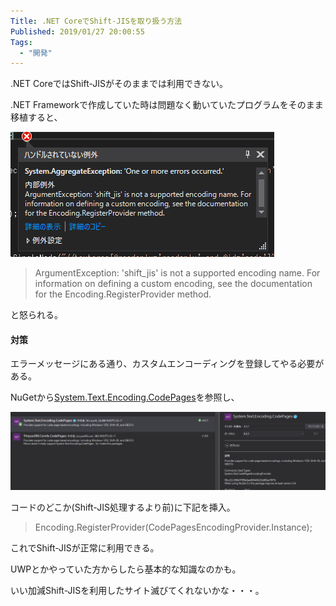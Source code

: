 ```yaml
---
Title: .NET CoreでShift-JISを取り扱う方法
Published: 2019/01/27 20:00:55
Tags:
  - "開発"
---
```

.NET CoreではShift-JISがそのままでは利用できない。  

.NET Frameworkで作成していた時は問題なく動いていたプログラムをそのまま移植すると、  

![](20190127194150.png)   

> ArgumentException: 'shift_jis' is not a supported encoding name. For information on defining a custom encoding, see the documentation for the Encoding.RegisterProvider method.  

と怒られる。  

#### 対策  

エラーメッセージにある通り、カスタムエンコーディングを登録してやる必要がある。  

NuGetから[System.Text.Encoding.CodePages](https://www.nuget.org/packages/System.Text.Encoding.CodePages/)を参照し、  

![](20190127194316.png)   

コードのどこか(Shift-JIS処理するより前)に下記を挿入。  

>Encoding.RegisterProvider(CodePagesEncodingProvider.Instance);  

これでShift-JISが正常に利用できる。  

UWPとかやっていた方からしたら基本的な知識なのかも。  

いい加減Shift-JISを利用したサイト滅びてくれないかな・・・。  
